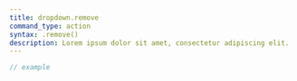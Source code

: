 ```yaml
---
title: dropdown.remove
command_type: action
syntax: .remove()
description: Lorem ipsum dolor sit amet, consectetur adipiscing elit.
---
```


```javascript
// example
```